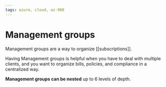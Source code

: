 ```yaml
---
tags: azure, cloud, az-900
---
```


# Management groups

Management groups are a way to organize [[subscriptions]].

Having Management groups is helpful when you have to deal with multiple clients, and you want to organize bills, policies, and compliance in a centralized way.

**Management groups can be nested** up to 6 levels of depth.
